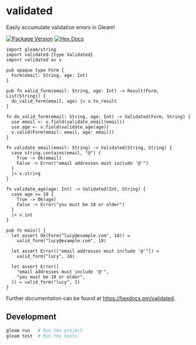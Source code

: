 # validated

Easily accumulate validation errors in Gleam!

[![Package Version](https://img.shields.io/hexpm/v/validated)](https://hex.pm/packages/validated)
[![Hex Docs](https://img.shields.io/badge/hex-docs-ffaff3)](https://hexdocs.pm/validated/)

```gleam
import gleam/string
import validated.{type Validated}
import validated as v

pub opaque type Form {
  Form(email: String, age: Int)
}

pub fn valid_form(email: String, age: Int) -> Result(Form, List(String)) {
  do_valid_form(email, age) |> v.to_result
}

fn do_valid_form(email: String, age: Int) -> Validated(Form, String) {
  use email <- v.field(validate_email(email))
  use age <- v.field(validate_age(age))
  v.valid(Form(email: email, age: email))
}

fn validate_email(email: String) -> Validated(String, String) {
  case string.contains(email, "@") {
    True -> Ok(email)
    False -> Error("email addresses must include '@'")
  }
  |> v.string
}

fn validate_age(age: Int) -> Validated(Int, String) {
  case age >= 18 {
    True -> Ok(age)
    False -> Error("you must be 18 or older")
  }
  |> v.int
}

pub fn main() {
  let assert Ok(Form("lucy@example.com", 18)) =
    valid_form("lucy@example.com", 18)

  let assert Error(["email addresses must include '@'"]) =
    valid_form("lucy", 18)

  let assert Error([
    "email addresses must include '@'",
    "you must be 18 or older",
  ]) = valid_form("lucy", 1)
}
```

Further documentation can be found at <https://hexdocs.pm/validated>.

## Development

```sh
gleam run   # Run the project
gleam test  # Run the tests
```
